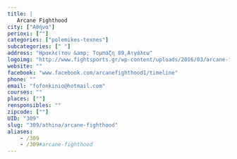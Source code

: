 ```yaml
---
title: |
   Arcane Fighthood
city: ["Αθήνα"]
perioxi: [""]
categories: ["polemikes-texnes"]
subcategories: [" "]
address: "Ηρακλείτου &amp; Τομπάζη 89,Αιγάλεω"
logoimg: "http://www.fightsports.gr/wp-content/uploads/2016/03/arcane-fighthood-logo-1.jpg"
website: ""
facebook: "www.facebook.com/arcanefighthood1/timeline"
phone: ""
email: "fofonkinio@hotmail.com"
courses: ""
places: [""]
rensponsibles: ""
zipcode: [""]
UID: "309"
slug: "309/athina/arcane-fighthood"
aliases:
    - /309
    - /309#arcane-fighthood
---
```


